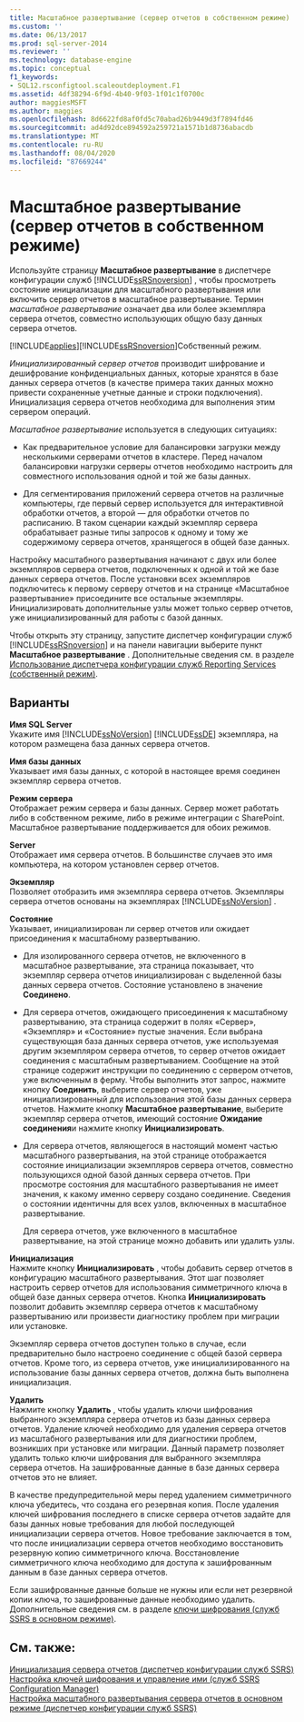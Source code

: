 ```yaml
---
title: Масштабное развертывание (сервер отчетов в собственном режиме) | Документация Майкрософт
ms.custom: ''
ms.date: 06/13/2017
ms.prod: sql-server-2014
ms.reviewer: ''
ms.technology: database-engine
ms.topic: conceptual
f1_keywords:
- SQL12.rsconfigtool.scaleoutdeployment.F1
ms.assetid: 4df38294-6f9d-4b40-9f03-1f01c1f0700c
author: maggiesMSFT
ms.author: maggies
ms.openlocfilehash: 8d6622fd8af0fd5c70abad26b9449d3f7894fd46
ms.sourcegitcommit: ad4d92dce894592a259721a1571b1d8736abacdb
ms.translationtype: MT
ms.contentlocale: ru-RU
ms.lasthandoff: 08/04/2020
ms.locfileid: "87669244"
---
```

# <a name="scale-out-deployment-native-mode-report-server"></a>Масштабное развертывание (сервер отчетов в собственном режиме)
  Используйте страницу **Масштабное развертывание** в диспетчере конфигурации служб [!INCLUDE[ssRSnoversion](../../includes/ssrsnoversion-md.md)] , чтобы просмотреть состояние инициализации для масштабного развертывания или включить сервер отчетов в масштабное развертывание. Термин *масштабное развертывание* означает два или более экземпляра сервера отчетов, совместно использующих общую базу данных сервера отчетов.  
  
 [!INCLUDE[applies](../../includes/applies-md.md)][!INCLUDE[ssRSnoversion](../../includes/ssrsnoversion-md.md)]Собственный режим.  
  
 *Инициализированный сервер отчетов* производит шифрование и дешифрование конфиденциальных данных, которые хранятся в базе данных сервера отчетов (в качестве примера таких данных можно привести сохраненные учетные данные и строки подключения). Инициализация сервера отчетов необходима для выполнения этим сервером операций.  
  
 *Масштабное развертывание* используется в следующих ситуациях:  
  
-   Как предварительное условие для балансировки загрузки между несколькими серверами отчетов в кластере. Перед началом балансировки нагрузки серверы отчетов необходимо настроить для совместного использования одной и той же базы данных.  
  
-   Для сегментирования приложений сервера отчетов на различные компьютеры, где первый сервер используется для интерактивной обработки отчетов, а второй — для обработки отчетов по расписанию. В таком сценарии каждый экземпляр сервера обрабатывает разные типы запросов к одному и тому же содержимому сервера отчетов, хранящегося в общей базе данных.  
  
 Настройку масштабного развертывания начинают с двух или более экземпляров сервера отчетов, подключенных к одной и той же базе данных сервера отчетов. После установки всех экземпляров подключитесь к первому серверу отчетов и на странице «Масштабное развертывание» присоедините все остальные экземпляры. Инициализировать дополнительные узлы может только сервер отчетов, уже инициализированный для работы с базой данных.  
  
 Чтобы открыть эту страницу, запустите диспетчер конфигурации служб [!INCLUDE[ssRSnoversion](../../includes/ssrsnoversion-md.md)] и на панели навигации выберите пункт **Масштабное развертывание** . Дополнительные сведения см. в разделе [Использование диспетчера конфигурации служб Reporting Services (собственный режим)](../../../2014/sql-server/install/reporting-services-configuration-manager-native-mode.md).  
  
## <a name="options"></a>Варианты  
 **Имя SQL Server**  
 Укажите имя [!INCLUDE[ssNoVersion](../../includes/ssnoversion-md.md)] [!INCLUDE[ssDE](../../includes/ssde-md.md)] экземпляра, на котором размещена база данных сервера отчетов.  
  
 **Имя базы данных**  
 Указывает имя базы данных, с которой в настоящее время соединен экземпляр сервера отчетов.  
  
 **Режим сервера**  
 Отображает режим сервера и базы данных. Сервер может работать либо в собственном режиме, либо в режиме интеграции с SharePoint. Масштабное развертывание поддерживается для обоих режимов.  
  
 **Server**  
 Отображает имя сервера отчетов. В большинстве случаев это имя компьютера, на котором установлен сервер отчетов.  
  
 **Экземпляр**  
 Позволяет отобразить имя экземпляра сервера отчетов. Экземпляры сервера отчетов основаны на экземплярах [!INCLUDE[ssNoVersion](../../includes/ssnoversion-md.md)] .  
  
 **Состояние**  
 Указывает, инициализирован ли сервер отчетов или ожидает присоединения к масштабному развертыванию.  
  
-   Для изолированного сервера отчетов, не включенного в масштабное развертывание, эта страница показывает, что экземпляр сервера отчетов инициализирован с выделенной базы данных сервера отчетов. Состояние установлено в значение **Соединено**.  
  
-   Для сервера отчетов, ожидающего присоединения к масштабному развертыванию, эта страница содержит в полях «Сервер», «Экземпляр» и «Состояние» пустые значения. Если выбрана существующая база данных сервера отчетов, уже используемая другим экземпляром сервера отчетов, то сервер отчетов ожидает соединения с масштабным развертыванием. Сообщение на этой странице содержит инструкции по соединению с сервером отчетов, уже включенным в ферму. Чтобы выполнить этот запрос, нажмите кнопку **Соединить**, выберите сервер отчетов, уже инициализированный для использования этой базы данных сервера отчетов. Нажмите кнопку **Масштабное развертывание**, выберите экземпляр сервера отчетов, имеющий состояние **Ожидание соединения**и нажмите кнопку **Инициализировать**.  
  
-   Для сервера отчетов, являющегося в настоящий момент частью масштабного развертывания, на этой странице отображается состояние инициализации экземпляров сервера отчетов, совместно пользующихся одной базой данных сервера отчетов. При просмотре состояния для масштабного развертывания не имеет значения, к какому именно серверу создано соединение. Сведения о состоянии идентичны для всех узлов, включенных в масштабное развертывание.  
  
     Для сервера отчетов, уже включенного в масштабное развертывание, на этой странице можно добавить или удалить узлы.  
  
 **Инициализация**  
 Нажмите кнопку **Инициализировать** , чтобы добавить сервер отчетов в конфигурацию масштабного развертывания. Этот шаг позволяет настроить сервер отчетов для использования симметричного ключа в общей базе данных сервера отчетов. Кнопка **Инициализировать** позволит добавить экземпляр сервера отчетов к масштабному развертыванию или произвести диагностику проблем при миграции или установке.  
  
 Экземпляр сервера отчетов доступен только в случае, если предварительно было настроено соединение с общей базой сервера отчетов. Кроме того, из сервера отчетов, уже инициализированного на использование базы данных сервера отчетов, должна быть выполнена инициализация.  
  
 **Удалить**  
 Нажмите кнопку **Удалить** , чтобы удалить ключи шифрования выбранного экземпляра сервера отчетов из базы данных сервера отчетов. Удаление ключей необходимо для удаления сервера отчетов из масштабного развертывания или для диагностики проблем, возникших при установке или миграции. Данный параметр позволяет удалить только ключи шифрования для выбранного экземпляра сервера отчетов. На зашифрованные данные в базе данных сервера отчетов это не влияет.  
  
 В качестве предупредительной меры перед удалением симметричного ключа убедитесь, что создана его резервная копия. После удаления ключей шифрования последнего в списке сервера отчетов задайте для базы данных новые требования для любой последующей инициализации сервера отчетов. Новое требование заключается в том, что после инициализации сервера отчетов необходимо восстановить резервную копию симметричного ключа. Восстановление симметричного ключа необходимо для доступа к зашифрованным данным в базе данных сервера отчетов.  
  
 Если зашифрованные данные больше не нужны или если нет резервной копии ключа, то зашифрованные данные необходимо удалить. Дополнительные сведения см. в разделе [ключи шифрования &#40;служб SSRS в основном режиме&#41;](../../../2014/sql-server/install/encryption-keys-ssrs-native-mode.md).  
  
## <a name="see-also"></a>См. также:  
 [Инициализация сервера отчетов &#40;диспетчер конфигурации служб SSRS&#41;](../../reporting-services/install-windows/ssrs-encryption-keys-initialize-a-report-server.md)   
 [Настройка ключей шифрования и управление ими &#40;служб SSRS Configuration Manager&#41;](../../reporting-services/install-windows/ssrs-encryption-keys-manage-encryption-keys.md)   
 [Настройка масштабного развертывания сервера отчетов в основном режиме (диспетчер конфигурации служб SSRS)](../../reporting-services/install-windows/configure-a-native-mode-report-server-scale-out-deployment.md)  
  
  
